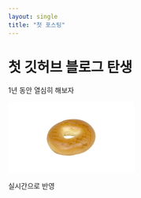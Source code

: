 ```yaml
---
layout: single
title: "첫 포스팅"
---
```


# 첫 깃허브 블로그 탄생 

1년 동안 열심히 해보자 

<img src="../images/2025-02-27-first/GdFPi6-XYAAq0_D.jpeg" alt="GdFPi6-XYAAq0_D" style="zoom:25%;" />

실시간으로 반영
